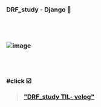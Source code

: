 <h3> DRF_study - Django 💾

<br>
<br>
<br>
<br>



 ![image](https://github.com/mmmjunjoy/web_study/assets/121990539/fb5efa98-765a-414a-90bf-cc04bea591cf)


<br>
<br>


#click ☑️

> ["DRF_study TIL- velog"](https://velog.io/@sjb2010/Django-REST-Framework-1)

